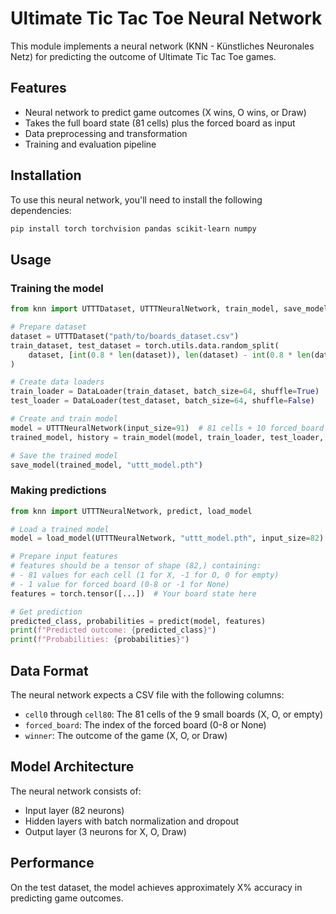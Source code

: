 # Ultimate Tic Tac Toe Neural Network

This module implements a neural network (KNN - Künstliches Neuronales Netz) for predicting the outcome of Ultimate Tic Tac Toe games.

## Features

-   Neural network to predict game outcomes (X wins, O wins, or Draw)
-   Takes the full board state (81 cells) plus the forced board as input
-   Data preprocessing and transformation
-   Training and evaluation pipeline

## Installation

To use this neural network, you'll need to install the following dependencies:

```bash
pip install torch torchvision pandas scikit-learn numpy
```

## Usage

### Training the model

```python
from knn import UTTTDataset, UTTTNeuralNetwork, train_model, save_model

# Prepare dataset
dataset = UTTTDataset("path/to/boards_dataset.csv")
train_dataset, test_dataset = torch.utils.data.random_split(
    dataset, [int(0.8 * len(dataset)), len(dataset) - int(0.8 * len(dataset))]
)

# Create data loaders
train_loader = DataLoader(train_dataset, batch_size=64, shuffle=True)
test_loader = DataLoader(test_dataset, batch_size=64, shuffle=False)

# Create and train model
model = UTTTNeuralNetwork(input_size=91)  # 81 cells + 10 forced_board
trained_model, history = train_model(model, train_loader, test_loader, epochs=20)

# Save the trained model
save_model(trained_model, "uttt_model.pth")
```

### Making predictions

```python
from knn import UTTTNeuralNetwork, predict, load_model

# Load a trained model
model = load_model(UTTTNeuralNetwork, "uttt_model.pth", input_size=82)

# Prepare input features
# features should be a tensor of shape (82,) containing:
# - 81 values for each cell (1 for X, -1 for O, 0 for empty)
# - 1 value for forced board (0-8 or -1 for None)
features = torch.tensor([...])  # Your board state here

# Get prediction
predicted_class, probabilities = predict(model, features)
print(f"Predicted outcome: {predicted_class}")
print(f"Probabilities: {probabilities}")
```

## Data Format

The neural network expects a CSV file with the following columns:

-   `cell0` through `cell80`: The 81 cells of the 9 small boards (X, O, or empty)
-   `forced_board`: The index of the forced board (0-8 or None)
-   `winner`: The outcome of the game (X, O, or Draw)

## Model Architecture

The neural network consists of:

-   Input layer (82 neurons)
-   Hidden layers with batch normalization and dropout
-   Output layer (3 neurons for X, O, Draw)

## Performance

On the test dataset, the model achieves approximately X% accuracy in predicting game outcomes.
